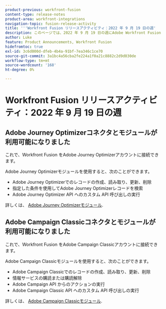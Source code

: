 ```yaml
---
product-previous: workfront-fusion
content-type: release-notes
product-area: workfront-integrations
navigation-topic: fusion-release-activity
title: '''Workfront Fusion リリースアクティビティ：2022 年 9 月 19 日の週'
description: このページでは、2022 年 9 月 19 日の週にAdobe Workfront Fusion でおこなわれたすべての機能強化について説明します。
author: Luke
feature: Product Announcements, Workfront Fusion
hidefromtoc: true
exl-id: 3c6d000d-dfeb-4b4a-91bf-7ea346c1ce70
source-git-commit: 3a1bc4a56cba2fe224a1f0a21c8882c2d9d030de
workflow-type: tm+mt
source-wordcount: '168'
ht-degree: 0%

---
```


# Workfront Fusion リリースアクティビティ：2022 年 9 月 19 日の週

## Adobe Journey Optimizerコネクタとモジュールが利用可能になりました

これで、Workfront Fusion をAdobe Journey Optimizerアカウントに接続できます。

Adobe Journey Optimizerモジュールを使用すると、次のことができます。
* Adobe Journey Optimizerでのレコードの作成、読み取り、更新、削除
* 指定した条件を使用してAdobe Journey Optimizerレコードを検索
* Adobe Journey Optimizer API へのカスタム API 呼び出しの実行

詳しくは、 [Adobe Journey Optimizerモジュール](/help/quicksilver/workfront-fusion/apps-and-their-modules/adobe-journey-optimizer-modules.md).

## Adobe Campaign Classicコネクタとモジュールが利用可能になりました

これで、Workfront Fusion をAdobe Campaign Classicアカウントに接続できます。

Adobe Campaign Classicモジュールを使用すると、次のことができます。
* Adobe Campaign Classicでのレコードの作成、読み取り、更新、削除
* 情報サービスの購読または購読解除
* Adobe Campaign API からのアクションの実行
* Adobe Campaign Classic API へのカスタム API 呼び出しの実行

詳しくは、 [Adobe Campaign Classicモジュール](/help/quicksilver/workfront-fusion/apps-and-their-modules/adobe-campaign-classic-connector.md).
